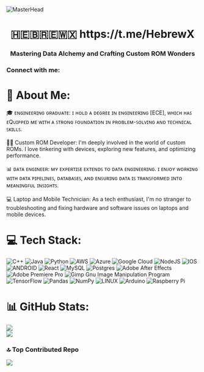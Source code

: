 ![MasterHead](https://wallpaperaccess.com/full/5927911.gif)
<h1 align="center"> 🇭​​🇪​​🇧​​🇷​​🇪​​🇼​​🇽​ https://t.me/HebrewX </h1>
<h3 align="center">Mastering Data Alchemy and Crafting Custom ROM Wonders</h3>

<h3 align="left">Connect with me:</h3>
<p align="left">
</p>

# 💫 About Me:
🎓 ᴇɴɢɪɴᴇᴇʀɪɴɢ ɢʀᴀᴅᴜᴀᴛᴇ: ɪ ʜᴏʟᴅ ᴀ ᴅᴇɢʀᴇᴇ ɪɴ ᴇɴɢɪɴᴇᴇʀɪɴɢ [ECE], ᴡʜɪᴄʜ ʜᴀꜱ ᴇQᴜɪᴘᴘᴇᴅ ᴍᴇ ᴡɪᴛʜ ᴀ ꜱᴛʀᴏɴɢ ꜰᴏᴜɴᴅᴀᴛɪᴏɴ ɪɴ ᴘʀᴏʙʟᴇᴍ-ꜱᴏʟᴠɪɴɢ ᴀɴᴅ ᴛᴇᴄʜɴɪᴄᴀʟ ꜱᴋɪʟʟꜱ.<br><br>👨‍💻 Custom ROM Developer: I'm deeply involved in the world of custom ROMs. I love tinkering with devices, exploring new features, and optimizing performance.<br><br>📊 ᴅᴀᴛᴀ ᴇɴɢɪɴᴇᴇʀ: ᴍʏ ᴇxᴘᴇʀᴛɪꜱᴇ ᴇxᴛᴇɴᴅꜱ ᴛᴏ ᴅᴀᴛᴀ ᴇɴɢɪɴᴇᴇʀɪɴɢ. ɪ ᴇɴᴊᴏʏ ᴡᴏʀᴋɪɴɢ ᴡɪᴛʜ ᴅᴀᴛᴀ ᴘɪᴘᴇʟɪɴᴇꜱ, ᴅᴀᴛᴀʙᴀꜱᴇꜱ, ᴀɴᴅ ᴇɴꜱᴜʀɪɴɢ ᴅᴀᴛᴀ ɪꜱ ᴛʀᴀɴꜱꜰᴏʀᴍᴇᴅ ɪɴᴛᴏ ᴍᴇᴀɴɪɴɢꜰᴜʟ ɪɴꜱɪɢʜᴛꜱ.<br><br>💻 Laptop and Mobile Technician: As a tech enthusiast, I'm no stranger to troubleshooting and fixing hardware and software issues on laptops and mobile devices.


# 💻 Tech Stack:
![C++](https://img.shields.io/badge/c++-%2300599C.svg?style=for-the-badge&logo=c%2B%2B&logoColor=white) ![Java](https://img.shields.io/badge/java-%23ED8B00.svg?style=for-the-badge&logo=java&logoColor=white) ![Python](https://img.shields.io/badge/python-3670A0?style=for-the-badge&logo=python&logoColor=ffdd54) ![AWS](https://img.shields.io/badge/AWS-%23FF9900.svg?style=for-the-badge&logo=amazon-aws&logoColor=white) ![Azure](https://img.shields.io/badge/azure-%230072C6.svg?style=for-the-badge&logo=azure-devops&logoColor=white) ![Google Cloud](https://img.shields.io/badge/Google%20Cloud-%234285F4.svg?style=for-the-badge&logo=google-cloud&logoColor=white) ![NodeJS](https://img.shields.io/badge/node.js-6DA55F?style=for-the-badge&logo=node.js&logoColor=white) ![IOS](https://img.shields.io/badge/IOS-%2320232a.svg?style=for-the-badge&logo=apple&logoColor=white) ![ANDROID](https://img.shields.io/badge/android-%2320232a.svg?style=for-the-badge&logo=android&logoColor=%a4c639) ![React](https://img.shields.io/badge/react-%2320232a.svg?style=for-the-badge&logo=react&logoColor=%2361DAFB) ![MySQL](https://img.shields.io/badge/mysql-%2300f.svg?style=for-the-badge&logo=mysql&logoColor=white) ![Postgres](https://img.shields.io/badge/postgres-%23316192.svg?style=for-the-badge&logo=postgresql&logoColor=white) ![Adobe After Effects](https://img.shields.io/badge/Adobe%20After%20Effects-9999FF.svg?style=for-the-badge&logo=Adobe%20After%20Effects&logoColor=white) ![Adobe Premiere Pro](https://img.shields.io/badge/Adobe%20Premiere%20Pro-9999FF.svg?style=for-the-badge&logo=Adobe%20Premiere%20Pro&logoColor=white) ![Gimp Gnu Image Manipulation Program](https://img.shields.io/badge/Gimp-657D8B?style=for-the-badge&logo=gimp&logoColor=FFFFFF) ![TensorFlow](https://img.shields.io/badge/TensorFlow-%23FF6F00.svg?style=for-the-badge&logo=TensorFlow&logoColor=white) ![Pandas](https://img.shields.io/badge/pandas-%23150458.svg?style=for-the-badge&logo=pandas&logoColor=white) ![NumPy](https://img.shields.io/badge/numpy-%23013243.svg?style=for-the-badge&logo=numpy&logoColor=white) ![LINUX](https://img.shields.io/badge/Linux-FCC624?style=for-the-badge&logo=linux&logoColor=black) ![Arduino](https://img.shields.io/badge/-Arduino-00979D?style=for-the-badge&logo=Arduino&logoColor=white) ![Raspberry Pi](https://img.shields.io/badge/-RaspberryPi-C51A4A?style=for-the-badge&logo=Raspberry-Pi)

# 📊 GitHub Stats:
![](https://github-readme-stats.vercel.app/api?username=HebrewX&theme=dark&hide_border=false&include_all_commits=true&count_private=true)<br/>
![](https://github-readme-streak-stats.herokuapp.com/?user=HebrewX&theme=dark&hide_border=false)<br/>

### 🔝 Top Contributed Repo
![](https://github-contributor-stats.vercel.app/api?username=HebrewX&limit=5&theme=dark&combine_all_yearly_contributions=true)


